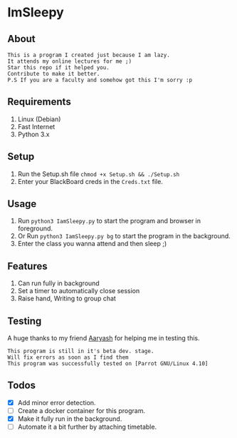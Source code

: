 # ImSleepy

## About
```
This is a program I created just because I am lazy.
It attends my online lectures for me ;)
Star this repo if it helped you. 
Contribute to make it better.
P.S If you are a faculty and somehow got this I'm sorry :p
```
## Requirements
1. Linux (Debian)
2. Fast Internet
3. Python 3.x

## Setup
1. Run the Setup.sh file ```chmod +x Setup.sh && ./Setup.sh```
2. Enter your BlackBoard creds in the ```Creds.txt``` file.

## Usage
1. Run ```python3 IamSleepy.py``` to start the program and browser in foreground.
2. Or Run  ```python3 IamSleepy.py bg``` to start the program in the background.
3. Enter the class you wanna attend and then sleep ;)

## Features
1. Can run fully in background
2. Set a timer to automatically close session
3. Raise hand, Writing to group chat 

## Testing
A huge thanks to my friend [Aaryash](https://github.com/DirtyVibe) for helping me in testing this.
```
This program is still in it's beta dev. stage. 
Will fix errors as soon as I find them
This program was successfully tested on [Parrot GNU/Linux 4.10]
```
## Todos
- [x] Add minor error detection.
- [ ] Create a docker container for this program.
- [x] Make it fully run in the background.
- [ ] Automate it a bit further by attaching timetable.
